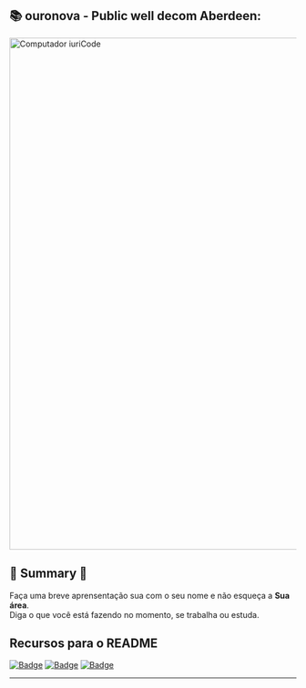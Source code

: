 ## 📚 ouronova - Public well decom Aberdeen:

<img src="https://github.com/TomDatalab/sofiadb/blob/main/images/SofiaDB.png" min-width="900px" max-width="900px" width="900px" align="center" alt="Computador iuriCode">

## 🧭 Summary 🔆


<p align="left"> 
  Faça uma breve aprensentação sua com o seu nome e não esqueça a <strong>Sua área</strong>.<br>
  Diga o que você está fazendo no momento, se trabalha ou estuda.
</p>

## Recursos para o README

[![Badge](https://img.shields.io/badge/2025%20-%23323330.svg?&style=for-the-badge&logo=2025&logoColor=black&color=E1364B)](https://github.com/ouronova/WELL_DECOM_Aberdeen/tree/main/2025)
[![Badge](https://img.shields.io/badge/2024%20-%23323330.svg?&style=for-the-badge&logo=2024&logoColor=black&color=0B0262)](https://github.com/ouronova/WELL_DECOM_Aberdeen/tree/main/2025)
[![Badge](https://img.shields.io/badge/2023%20-%23323330.svg?&style=for-the-badge&logo=2023&logoColor=black&color=0B0262)](https://github.com/ouronova/WELL_DECOM_Aberdeen/tree/main/2025)

---

